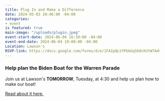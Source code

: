 ```yaml
---
title: Plug In and Make a Difference
date: 2024-05-03 20:46:00 -04:00
categories:
- event
is featured: true
main-image: "/uploads/plugin.jpeg"
event-start-date: 2024-06-04 16:30:00 -04:00
event-end-date: 2024-06-04 19:00:00 -04:00
Location: Lawson's
RSVP-link: https://docs.google.com/forms/d/e/1FAIpQLSfPbbGqSk0cHJtW7AdvUzAaIROFdgoEBDiTxY5GkbCAt6UMMg/viewform
---
```


### Help plan the Biden Boat for the Warren Parade

Join us at Lawson's **TOMORROW**, Tuesday, at 4:30 and help us plan how to make our boat! 

[Read about it here.](https://docs.google.com/forms/d/e/1FAIpQLSfPbbGqSk0cHJtW7AdvUzAaIROFdgoEBDiTxY5GkbCAt6UMMg/viewform)

 